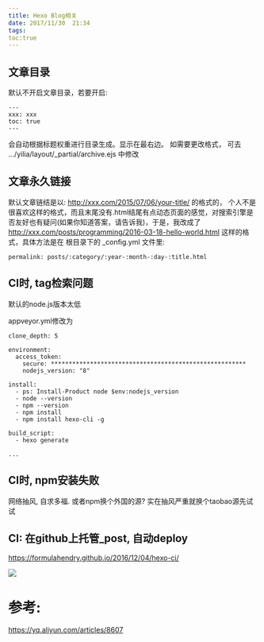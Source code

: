 ```yaml
---
title: Hexo Blog相关
date: 2017/11/30  21:34
tags:
toc:true
---
```



## 文章目录

默认不开启文章目录，若要开启:
```
---
xxx: xxx
toc: true
---
```
会自动根据标题权重进行目录生成。显示在最右边。 如需要更改格式， 可去 .../yilia/layout/_partial/archive.ejs 中修改

## 文章永久链接

默认文章链结是以: http://xxx.com/2015/07/06/your-title/ 的格式的， 个人不是很喜欢这样的格式，而且末尾没有.html结尾有点动态页面的感觉，对搜索引擎是否友好也有疑问(如果你知道答案，请告诉我)，于是，我改成了 http://xxx.com/posts/programming/2016-03-18-hello-world.html 这样的格式，具体方法是在 根目录下的 _config.yml 文件里:

```
permalink: posts/:category/:year-:month-:day-:title.html
```

<!-- more -->

## CI时, tag检索问题

默认的node.js版本太低

appveyor.yml修改为

```
clone_depth: 5

environment:
  access_token:
    secure: *******************************************************
    nodejs_version: "8"

install:
  - ps: Install-Product node $env:nodejs_version
  - node --version
  - npm --version
  - npm install
  - npm install hexo-cli -g

build_script:
  - hexo generate

...
```

## CI时, npm安装失败

网络抽风, 自求多福. 
或者npm换个外国的源? 实在抽风严重就换个taobao源先试试

## CI: 在github上托管_post, 自动deploy


https://formulahendry.github.io/2016/12/04/hexo-ci/

![](http://otivusbsc.bkt.clouddn.com//579ad34f-95ba-4310-81f4-c7bbe0b29c7d)

# 参考:

https://yq.aliyun.com/articles/8607